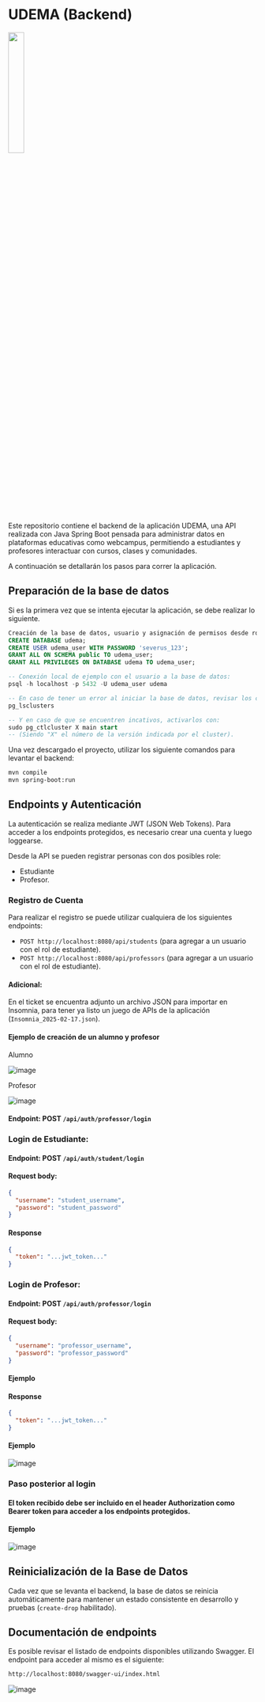 # UDEMA (Backend)
<img src="https://github.com/LucioFex/UDEMA-backend/assets/63211038/c1a53e0e-6e6d-4b60-9a08-30962629d8c7" width=25% height=auto>

Este repositorio contiene el backend de la aplicación UDEMA, una API realizada con Java Spring Boot pensada para administrar datos en plataformas educativas como webcampus, permitiendo a estudiantes y profesores interactuar con cursos, clases y comunidades.

A continuación se detallarán los pasos para correr la aplicación.

## Preparación de la base de datos

Si es la primera vez que se intenta ejecutar la aplicación, se debe realizar lo siguiente.

```sql
Creación de la base de datos, usuario y asignación de permisos desde root.
CREATE DATABASE udema;
CREATE USER udema_user WITH PASSWORD 'severus_123';
GRANT ALL ON SCHEMA public TO udema_user;
GRANT ALL PRIVILEGES ON DATABASE udema TO udema_user;

-- Conexión local de ejemplo con el usuario a la base de datos:
psql -h localhost -p 5432 -U udema_user udema

-- En caso de tener un error al iniciar la base de datos, revisar los clusters con:
pg_lsclusters

-- Y en caso de que se encuentren incativos, activarlos con:
sudo pg_ctlcluster X main start
-- (Siendo "X" el número de la versión indicada por el cluster).
```

Una vez descargado el proyecto, utilizar los siguiente comandos para levantar el backend:
```bash
mvn compile
mvn spring-boot:run
```

## Endpoints y Autenticación

La autenticación se realiza mediante JWT (JSON Web Tokens). Para acceder a los endpoints protegidos, es necesario crear una cuenta y luego loggearse.

Desde la API se pueden registrar personas con dos posibles role:
- Estudiante
- Profesor.

### Registro de Cuenta

Para realizar el registro se puede utilizar cualquiera de los siguientes endpoints:
- `POST http://localhost:8080/api/students` (para agregar a un usuario con el rol de estudiante).
- `POST http://localhost:8080/api/professors` (para agregar a un usuario con el rol de estudiante).

#### Adicional:

En el ticket se encuentra adjunto un archivo JSON para importar en Insomnia, para tener ya listo un juego de APIs de la aplicación (`Insomnia_2025-02-17.json`).

#### Ejemplo de creación de un alumno y profesor

Alumno

![image](https://github.com/user-attachments/assets/a18ece97-0e05-4f1d-9aad-3f3b68ee8eaa)

Profesor

![image](https://github.com/user-attachments/assets/4982464e-4436-4a5e-a2a0-4618c03d62b2)

#### Endpoint: **POST** `/api/auth/professor/login`

### Login de Estudiante:

#### Endpoint: **POST** `/api/auth/student/login`

#### Request body:

```json
{
  "username": "student_username",
  "password": "student_password"
}
```

#### Response

```json
{
  "token": "...jwt_token..."
}
```

### Login de Profesor:

#### Endpoint: **POST** `/api/auth/professor/login`

#### Request body:

```json
{
  "username": "professor_username",
  "password": "professor_password"
}
```

#### Ejemplo

#### Response

```json
{
  "token": "...jwt_token..."
}
```

#### Ejemplo
![image](https://github.com/user-attachments/assets/d4485b8a-a91e-4032-8132-ab35ffba5fd8)


### Paso posterior al login

#### El token recibido debe ser incluido en el header Authorization como Bearer token para acceder a los endpoints protegidos.

#### Ejemplo

![image](https://github.com/user-attachments/assets/11bae717-c9da-4edc-9a47-244d63ddb220)

## Reinicialización de la Base de Datos
Cada vez que se levanta el backend, la base de datos se reinicia automáticamente para mantener un estado consistente en desarrollo y pruebas (`create-drop` habilitado).

## Documentación de endpoints

Es posible revisar el listado de endpoints disponibles utilizando Swagger.
El endpoint para acceder al mismo es el siguiente:

```bash
http://localhost:8080/swagger-ui/index.html
```

![image](https://github.com/user-attachments/assets/47f425d1-2894-497a-83b3-b8457708726d)

